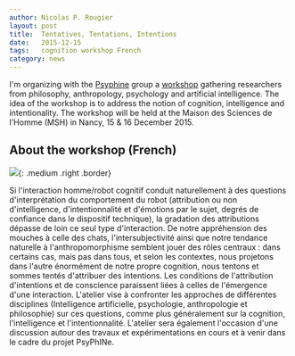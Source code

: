 ```yaml
---
author: Nicolas P. Rougier
layout: post
title:  Tentatives, Tentations, Intentions
date:   2015-12-15
tags:   cognition workshop French
category: news
---
```


I'm organizing with the [Psyphine] group a [workshop] gathering researchers from
philosophy, anthropology, psychology and artificial intelligence. The idea of
the workshop is to address the notion of cognition, intelligence and
intentionality. The workshop will be held at the Maison des Sciences de l'Homme
(MSH) in Nancy, 15 & 16 December 2015.

[workshop]: http://poincare.univ-lorraine.fr/fr/manifestations/tentatives-tentations-intentions-journees-psyphine-2015
[Psyphine]: http://www.msh-lorraine.fr/index.php?id=673

## About the workshop (French)

![]({{site.baseurl}}/images/psyphine.png){: .medium .right .border}

Si l'interaction homme/robot cognitif conduit naturellement à des questions
d'interprétation du comportement du robot (attribution ou non d'intelligence,
d'intentionnalité et d'émotions par le sujet, degrés de confiance dans le
dispositif technique), la gradation des attributions dépasse de loin ce seul
type d'interaction. De notre appréhension des mouches à celle des chats,
l'intersubjectivité ainsi que notre tendance naturelle à l'anthropomorphisme
semblent jouer des rôles centraux : dans certains cas, mais pas dans tous, et
selon les contextes, nous projetons dans l'autre énormément de notre propre
cognition, nous tentons et sommes tentés d'attribuer des intentions. Les
conditions de l'attribution d'intentions et de conscience paraissent liées à
celles de l'émergence d'une interaction. L'atelier vise à confronter les
approches de différentes disciplines (Intelligence artificielle,
psychologie, anthropologie et philosophie) sur ces questions, comme plus
généralement sur la cognition, l'intelligence et l'intentionnalité. L'atelier
sera également l'occasion d'une discussion autour des travaux et
expérimentations en cours et à venir dans le cadre du projet PsyPhINe.
